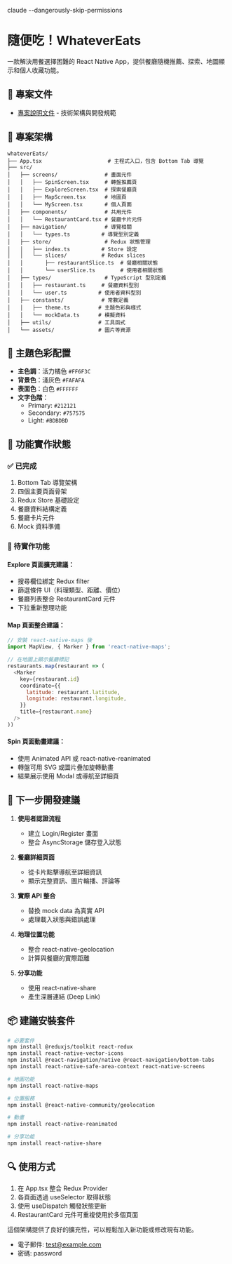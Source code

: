 
claude --dangerously-skip-permissions
# 隨便吃！WhateverEats

一款解決用餐選擇困難的 React Native App，提供餐廳隨機推薦、探索、地圖顯示和個人收藏功能。

## 📱 專案文件
- [專案說明文件](./CLAUDE.md) - 技術架構與開發規範
## 📁 專案架構

```
whateverEats/
├── App.tsx                     # 主程式入口，包含 Bottom Tab 導覽
├── src/
│   ├── screens/               # 畫面元件
│   │   ├── SpinScreen.tsx     # 轉盤推薦頁
│   │   ├── ExploreScreen.tsx  # 探索餐廳頁
│   │   ├── MapScreen.tsx      # 地圖頁
│   │   └── MyScreen.tsx       # 個人頁面
│   ├── components/            # 共用元件
│   │   └── RestaurantCard.tsx # 餐廳卡片元件
│   ├── navigation/            # 導覽相關
│   │   └── types.ts          # 導覽型別定義
│   ├── store/                 # Redux 狀態管理
│   │   ├── index.ts          # Store 設定
│   │   └── slices/           # Redux slices
│   │       ├── restaurantSlice.ts  # 餐廳相關狀態
│   │       └── userSlice.ts        # 使用者相關狀態
│   ├── types/                 # TypeScript 型別定義
│   │   ├── restaurant.ts     # 餐廳資料型別
│   │   └── user.ts          # 使用者資料型別
│   ├── constants/            # 常數定義
│   │   ├── theme.ts         # 主題色彩與樣式
│   │   └── mockData.ts      # 模擬資料
│   ├── utils/               # 工具函式
│   └── assets/              # 圖片等資源
```

## 🎨 主題色彩配置

- **主色調**：活力橘色 `#FF6F3C`
- **背景色**：淺灰色 `#FAFAFA`
- **表面色**：白色 `#FFFFFF`
- **文字色階**：
  - Primary: `#212121`
  - Secondary: `#757575`
  - Light: `#BDBDBD`

## 📱 功能實作狀態

### ✅ 已完成
1. Bottom Tab 導覽架構
2. 四個主要頁面骨架
3. Redux Store 基礎設定
4. 餐廳資料結構定義
5. 餐廳卡片元件
6. Mock 資料準備

### 🔧 待實作功能

#### Explore 頁面擴充建議：
- 搜尋欄位綁定 Redux filter
- 篩選條件 UI（料理類型、距離、價位）
- 餐廳列表整合 RestaurantCard 元件
- 下拉重新整理功能

#### Map 頁面整合建議：
```javascript
// 安裝 react-native-maps 後
import MapView, { Marker } from 'react-native-maps';

// 在地圖上顯示餐廳標記
restaurants.map(restaurant => (
  <Marker
    key={restaurant.id}
    coordinate={{
      latitude: restaurant.latitude,
      longitude: restaurant.longitude,
    }}
    title={restaurant.name}
  />
))
```

#### Spin 頁面動畫建議：
- 使用 Animated API 或 react-native-reanimated
- 轉盤可用 SVG 或圖片疊加旋轉動畫
- 結果展示使用 Modal 或導航至詳細頁

## 🚀 下一步開發建議

1. **使用者認證流程**
   - 建立 Login/Register 畫面
   - 整合 AsyncStorage 儲存登入狀態

2. **餐廳詳細頁面**
   - 從卡片點擊導航至詳細資訊
   - 顯示完整資訊、圖片輪播、評論等

3. **實際 API 整合**
   - 替換 mock data 為真實 API
   - 處理載入狀態與錯誤處理

4. **地理位置功能**
   - 整合 react-native-geolocation
   - 計算與餐廳的實際距離

5. **分享功能**
   - 使用 react-native-share
   - 產生深層連結 (Deep Link)

## 📦 建議安裝套件

```bash
# 必要套件
npm install @reduxjs/toolkit react-redux
npm install react-native-vector-icons
npm install @react-navigation/native @react-navigation/bottom-tabs
npm install react-native-safe-area-context react-native-screens

# 地圖功能
npm install react-native-maps

# 位置服務
npm install @react-native-community/geolocation

# 動畫
npm install react-native-reanimated

# 分享功能
npm install react-native-share
```

## 🔍 使用方式

1. 在 App.tsx 整合 Redux Provider
2. 各頁面透過 useSelector 取得狀態
3. 使用 useDispatch 觸發狀態更新
4. RestaurantCard 元件可重複使用於多個頁面

這個架構提供了良好的擴充性，可以輕鬆加入新功能或修改現有功能。


- 電子郵件: test@example.com
- 密碼: password